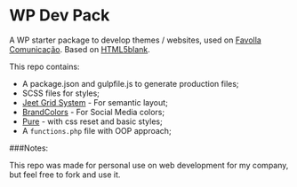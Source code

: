 WP Dev Pack
===========

A WP starter package to develop themes / websites, used on [Favolla Comunicação](http://favolla.com.br). Based on [HTML5blank](https://github.com/toddmotto/html5blank).

This repo contains:

- A package.json and gulpfile.js to generate production files;
- SCSS files for styles;
- [Jeet Grid System](http://jeet.gs) - For semantic layout;
- [BrandColors](http://brandcolors.net/) - For Social Media colors;
- [Pure](http://purecss.io) - with css reset and basic styles;
- A `functions.php` file with OOP approach;

###Notes:

This repo was made for personal use on web development for my company, but feel free to fork and use it.